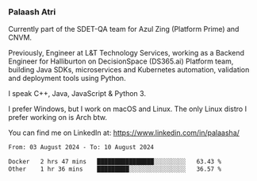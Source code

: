 ### Palaash Atri

Currently part of the SDET-QA team for Azul Zing (Platform Prime) and CNVM. 

Previously, Engineer at L&T Technology Services, working as a Backend Engineer for Halliburton on DecisionSpace (DS365.ai) Platform team, building Java SDKs, microservices and Kubernetes automation, validation and deployment tools using Python.

I speak C++, Java, JavaScript & Python 3.

I prefer Windows, but I work on macOS and Linux. The only Linux distro I prefer working on is Arch btw.

You can find me on LinkedIn at: https://www.linkedin.com/in/palaasha/

<!--START_SECTION:waka-->

```txt
From: 03 August 2024 - To: 10 August 2024

Docker   2 hrs 47 mins   ████████████████░░░░░░░░░   63.43 %
Other    1 hr 36 mins    █████████░░░░░░░░░░░░░░░░   36.57 %
```

<!--END_SECTION:waka-->
